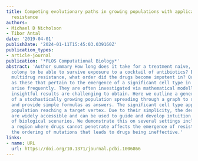 ```yaml
---
title: Competing evolutionary paths in growing populations with applications to multidrug
  resistance
authors:
- Michael D Nicholson
- Tibor Antal
date: '2019-04-01'
publishDate: '2024-01-11T15:45:03.039160Z'
publication_types:
- article-journal
publication: '*PLOS Computational Biology*'
abstract: 'Author summary How long does it take for a treatment naive, growing bacterial
  colony to be able to survive exposure to a cocktail of antibiotics? En route to
  multidrug resistance, what order did the drugs become impotent in? Questions such
  as these that pertain to the emergence of a significant cell type in a growing population
  arise frequently. They are often investigated via mathematical modelling but biologically
  insightful results are challenging to obtain. Here we outline a general framework
  of a stochastically growing population spreading through a graph to study such questions
  and provide simple formulas as answers. The significant cell type appears upon the
  population reaching a target vertex. Due to their simplicity, the derived formulas
  are widely accessible and can be used to guide and develop intuition on a range
  of biological scenarios. We demonstrate this on several settings including: how
  a region where drugs cannot penetrate affects the emergence of resistance, and,
  the ordering of mutations that leads to drugs being ineffective.'
links:
- name: URL
  url: https://doi.org/10.1371/journal.pcbi.1006866
---
```

